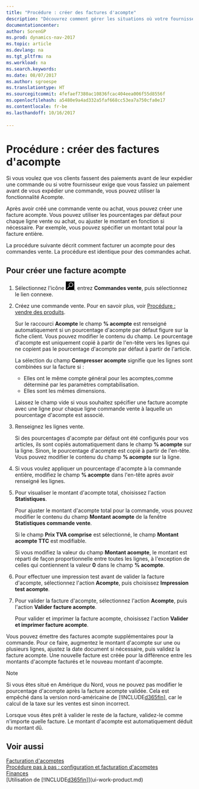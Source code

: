 ```yaml
---
title: "Procédure : créer des factures d'acompte"
description: "Découvrez comment gérer les situations où votre fournisseur ou vous-même exigez un acompte."
documentationcenter: 
author: SorenGP
ms.prod: dynamics-nav-2017
ms.topic: article
ms.devlang: na
ms.tgt_pltfrm: na
ms.workload: na
ms.search.keywords: 
ms.date: 08/07/2017
ms.author: sgroespe
ms.translationtype: HT
ms.sourcegitcommit: 4fefaef7380ac10836fcac404eea006f55d8556f
ms.openlocfilehash: a5480e9a4ad332a5faf668cc53ea7a750cfa0e17
ms.contentlocale: fr-be
ms.lasthandoff: 10/16/2017

---
```

# <a name="how-to-create-prepayment-invoices"></a>Procédure : créer des factures d'acompte
Si vous voulez que vos clients fassent des paiements avant de leur expédier une commande ou si votre fournisseur exige que vous fassiez un paiement avant de vous expédier une commande, vous pouvez utiliser la fonctionnalité Acompte.  

Après avoir créé une commande vente ou achat, vous pouvez créer une facture acompte. Vous pouvez utiliser les pourcentages par défaut pour chaque ligne vente ou achat, ou ajuster le montant en fonction si nécessaire. Par exemple, vous pouvez spécifier un montant total pour la facture entière.  

La procédure suivante décrit comment facturer un acompte pour des commandes vente. La procédure est identique pour des commandes achat.  

## <a name="to-create-a-prepayment-invoice"></a>Pour créer une facture acompte  
1. Sélectionnez l'icône ![Page ou état pour la recherche](media/ui-search/search_small.png "Page ou état pour la recherche"), entrez **Commandes vente**, puis sélectionnez le lien connexe.  
2. Créez une commande vente. Pour en savoir plus, voir [Procédure : vendre des produits](sales-how-sell-products.md).  

    Sur le raccourci **Acompte** le champ **% acompte** est renseigné automatiquement si un pourcentage d'acompte par défaut figure sur la fiche client. Vous pouvez modifier le contenu du champ. Le pourcentage d'acompte est uniquement copié à partir de l'en-tête vers les lignes qui ne copient pas le pourcentage d'acompte par défaut à partir de l'article.  

    La sélection du champ **Compresser acompte** signifie que les lignes sont combinées sur la facture si :  
    - Elles ont le même compte général pour les acomptes,comme déterminé par les paramètres comptabilisation.  
    - Elles sont les mêmes dimensions.  

    Laissez le champ vide si vous souhaitez spécifier une facture acompte avec une ligne pour chaque ligne commande vente à laquelle un pourcentage d'acompte est associé.  

3. Renseignez les lignes vente.  

    Si des pourcentages d'acompte par défaut ont été configurés pour vos articles, ils sont copiés automatiquement dans le champ **% acompte** sur la ligne. Sinon, le pourcentage d'acompte est copié à partir de l'en-tête. Vous pouvez modifier le contenu du champ **% acompte** sur la ligne.  
4. Si vous voulez appliquer un pourcentage d'acompte à la commande entière, modifiez le champ **% acompte** dans l'en\-tête après avoir renseigné les lignes.  
5. Pour visualiser le montant d'acompte total, choisissez l'action **Statistiques**.

    Pour ajuster le montant d'acompte total pour la commande, vous pouvez modifier le contenu du champ **Montant acompte** de la fenêtre **Statistiques commande vente**.  

    Si le champ **Prix TVA comprise** est sélectionné, le champ **Montant acompte TTC** est modifiable.  

    Si vous modifiez la valeur du champ **Montant acompte**, le montant est réparti de façon proportionnelle entre toutes les lignes, à l'exception de celles qui contiennent la valeur **0** dans le champ **% acompte**.  
6. Pour effectuer une impression test avant de valider la facture d'acompte, sélectionnez l'action **Acompte**, puis choisissez **Impression test acompte**.  
7. Pour valider la facture d'acompte, sélectionnez l'action **Acompte**, puis l'action **Valider facture acompte**.  

    Pour valider et imprimer la facture acompte, choisissez l'action **Valider et imprimer facture acompte**.  

Vous pouvez émettre des factures acompte supplémentaires pour la commande. Pour ce faire, augmentez le montant d'acompte sur une ou plusieurs lignes, ajustez la date document si nécessaire, puis validez la facture acompte. Une nouvelle facture est créée pour la différence entre les montants d'acompte facturés et le nouveau montant d'acompte.  

> [!NOTE]  
>  Si vous êtes situé en Amérique du Nord, vous ne pouvez pas modifier le pourcentage d'acompte après la facture acompte validée. Cela est empêché dans la version nord\-américaine de [!INCLUDE[d365fin](includes/d365fin_md.md)], car le calcul de la taxe sur les ventes est sinon incorrect.  

 Lorsque vous êtes prêt à valider le reste de la facture, validez-le comme n'importe quelle facture. Le montant d'acompte est automatiquement déduit du montant dû.  

## <a name="see-also"></a>Voir aussi  
[Facturation d'acomptes](finance-invoice-prepayments.md)  
[Procédure pas à pas : configuration et facturation d'acomptes](walkthrough-setting-up-and-invoicing-sales-prepayments.md)  
[Finances](finance.md)  
[Utilisation de [!INCLUDE[d365fin](includes/d365fin_md.md)]](ui-work-product.md)

